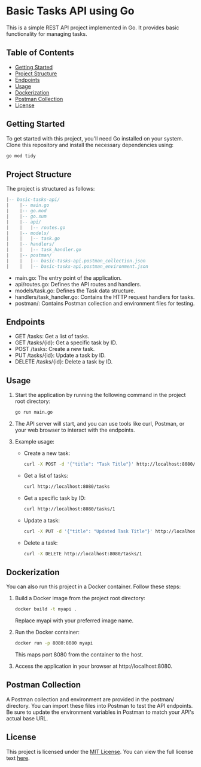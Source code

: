 # Basic Tasks API using Go

This is a simple REST API project implemented in Go. It provides basic functionality for managing tasks.

## Table of Contents
- [Getting Started](#getting-started)
- [Project Structure](#project-structure)
- [Endpoints](#endpoints)
- [Usage](#usage)
- [Dockerization](#dockerization)
- [Postman Collection](#postman-collection)
- [License](#license)

## Getting Started

To get started with this project, you'll need Go installed on your system. Clone this repository and install the necessary dependencies using:

```bash
go mod tidy
```

## Project Structure

The project is structured as follows:
```lua
|-- basic-tasks-api/
|    |-- main.go
|    |-- go.mod
|    |-- go.sum
|    |-- api/
|    |   |-- routes.go
|    |-- models/
|    |   |-- task.go
|    |-- handlers/
|    |   |-- task_handler.go
|    |-- postman/
|    |   |-- basic-tasks-api.postman_collection.json
|    |   |-- basic-tasks-api.postman_environment.json
```

- main.go: The entry point of the application.
- api/routes.go: Defines the API routes and handlers.
- models/task.go: Defines the Task data structure.
- handlers/task_handler.go: Contains the HTTP request handlers for tasks.
- postman/: Contains Postman collection and environment files for testing.

## Endpoints

- GET /tasks: Get a list of tasks.
- GET /tasks/{id}: Get a specific task by ID.
- POST /tasks: Create a new task.
- PUT /tasks/{id}: Update a task by ID.
- DELETE /tasks/{id}: Delete a task by ID.

## Usage

1. Start the application by running the following command in the project root directory:
    ```bash
    go run main.go
    ```

2. The API server will start, and you can use tools like curl, Postman, or your web browser to interact with the endpoints.

3. Example usage:

    - Create a new task:
        ```bash
        curl -X POST -d '{"title": "Task Title"}' http://localhost:8080/tasks
        ```

    - Get a list of tasks:
        ```bash
        curl http://localhost:8080/tasks
        ```

    - Get a specific task by ID:
        ```bash
        curl http://localhost:8080/tasks/1
        ```

    - Update a task:
        ```bash
        curl -X PUT -d '{"title": "Updated Task Title"}' http://localhost:8080/tasks/1
        ```

    - Delete a task:
        ```bash
        curl -X DELETE http://localhost:8080/tasks/1
        ```

## Dockerization

You can also run this project in a Docker container. Follow these steps:

1. Build a Docker image from the project root directory:
    ```bash
    docker build -t myapi .
    ```
    Replace myapi with your preferred image name.

2. Run the Docker container:
    ```bash
    docker run -p 8080:8080 myapi
    ```
    This maps port 8080 from the container to the host.

3. Access the application in your browser at http://localhost:8080.

## Postman Collection

A Postman collection and environment are provided in the postman/ directory. You can import these files into Postman to test the API endpoints. Be sure to update the environment variables in Postman to match your API's actual base URL.

## License

This project is licensed under the [MIT License](LICENSE). You can view the full license text [here](https://opensource.org/licenses/MIT).